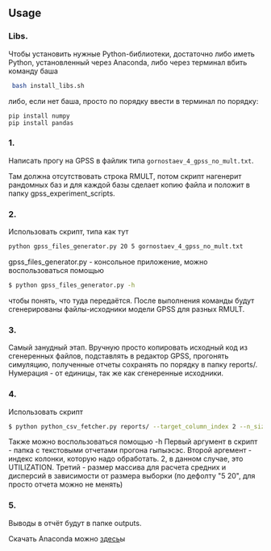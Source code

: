 ## Usage

### Libs.
Чтобы установить нужные Python-библиотеки, достаточно либо иметь Python, установленный через Anaconda, либо через терминал вбить команду баша
```bash
 bash install_libs.sh
```
либо, если нет баша, просто по порядку ввести в терминал по порядку:
```
pip install numpy 
pip install pandas
```

### 1. 
Написать прогу на GPSS в файлик типа `gornostaev_4_gpss_no_mult.txt`.

 Там должна отсутствовать строка RMULT, потом скрипт нагенерит рандомных баз и для каждой базы сделает копию файла и положит в папку gpss_experiment_scripts.

### 2.
 Использовать скрипт, типа как тут
```bash
python gpss_files_generator.py 20 5 gornostaev_4_gpss_no_mult.txt
```
gpss_files_generator.py - консольное приложение, можно воспользоваться помощью
```bash
$ python gpss_files_generator.py -h 
```
чтобы понять, что туда передаётся.
После выполнения команды будут сгенерированы файлы-исходники модели GPSS для разных RMULT. 

### 3. 
Самый занудный этап. Вручную просто копировать исходный код из сгенеренных файлов, подставлять в редактор GPSS, прогонять симуляцию, полученные отчеты сохранять по порядку в папку reports/.
Нумерация - от единицы, так же как сгенеренные исходники.

### 4.
 Использовать скрипт
```bash
$ python python_csv_fetcher.py reports/ --target_column_index 2 --n_sizes "5 20"
```
Также можно воспользоваться помощью -h
Первый аргумент в скрипт - папка с текстовыми отчетами прогона гыпыэсэс.
Второй аргемент - индекс колонки, которую надо обработать. 2, в данном случае, это UTILIZATION.
Третий - размер массива для расчета средних и дисперсий в зависимости от размера выборки (по дефолту "5 20", для просто отчета можно не менять)
### 5.
 Выводы в отчёт будут в папке outputs.

Скачать Anaconda можно [здесь](https://www.anaconda.com/products/individual)ы